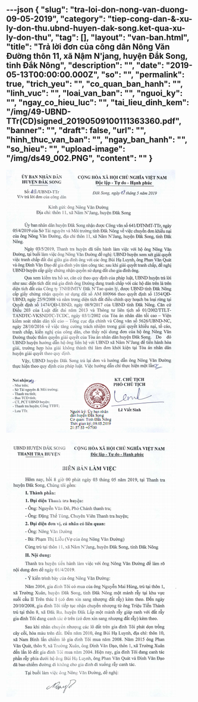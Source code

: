 ---json
{
    "slug": "tra-loi-don-nong-van-duong-09-05-2019",
    "category": "tiep-cong-dan-&-xu-ly-don-thu.ubnd-huyen-dak-song.ket-qua-xu-ly-don-thu",
    "tag": [],
    "layout": "van-ban.html",
    "title": "Trả lời đơn của công dân Nông Văn Đường thôn 11, xã Nậm N'jang, huyện Đắk Song, tỉnh Đắk Nông",
    "description": "",
    "date": "2019-05-13T00:00:00.000Z",
    "so": "",
    "permalink": true,
    "trich_yeu": "",
    "co_quan_ban_hanh": "",
    "linh_vuc": "",
    "loai_van_ban": "",
    "nguoi_ky": "",
    "ngay_co_hieu_luc": "",
    "tai_lieu_dinh_kem": "/img/49-UBND-TTr(CD)signed_20190509100111363360.pdf",
    "banner": "",
    "draft": false,
    "url": "",
    "hinh_thuc_van_ban": "",
    "ngay_ban_hanh": "",
    "so_hieu": "",
    "upload-image": "/img/ds49_002.PNG",
    "__content__": ""
}
---
<p><img alt="" src="/img/ds49_001.PNG" /></p>

<p><img alt="" src="/img/ds49_002.PNG" /></p>
